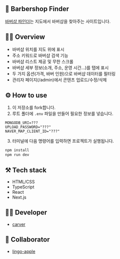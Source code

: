 ## 💈 Barbershop Finder

<a href="https://barbershop.divdivdiv.com" target="_blank">바버샵 파인더</a>는 지도에서 바버샵을 찾아주는 사이트입니다.

## 🧚‍♂️ Overview

- 바버샵 위치를 지도 위에 표시
- 주소 키워드로 바버샵 검색 기능
- 바버샵 리스트 제공 및 무한 스크롤
- 바버샵 세부 정보(소개, 주소, 운영 시간…)를 탭에 표시
- 두 가지 옵션(가격, 바버 인원)으로 바버샵 데이터를 필터링
- 관리자 페이지(/admin)에서 콘텐츠 업로드/수정/삭제

## ⚙️ How to use

1. 이 저장소를 fork합니다.
2. 루트 폴더에 `.env` 파일을 만들어 필요한 정보를 넣습니다.

```shell
MONGODB_URI=???
UPLOAD_PASSWORD="???"
NAVER_MAP_CLIENT_ID="???"
```

3. 터미널에 다음 명령어를 입력하면 프로젝트가 실행됩니다.

```bash
npm install
npm run dev
```

## ⚒️ Tech stack

- HTML/CSS
- TypeScript
- React
- Next.js

## 👨‍💻 Developer

- <a href="https://github.com/minumsa" target="_blank">carver</a>

## 🤝 Collaborator

- <a href="https://github.com/lingo-apple" target="_blank">lingo-apple</a>
